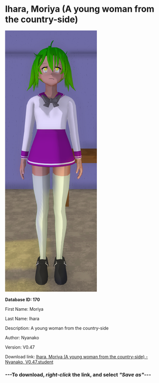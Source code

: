 # Ihara, Moriya (A young woman from the country-side)

<img src="https://raw.githubusercontent.com/Arbiter1223/Daigaku-Gurashi-Custom-Students/master/Students/Files/Ihara%2C%20Moriya%20(A%20young%20woman%20from%20the%20country-side).png" title="Ihara, Moriya (A young woman from the country-side) - Nyanako, V0.47">

**Database ID: 170**

First Name: Moriya

Last Name: Ihara

Description: A young woman from the country-side

Author: Nyanako

Version: V0.47

Download link: <a href="https://raw.githubusercontent.com/Arbiter1223/Daigaku-Gurashi-Custom-Students/master/Students/Files/Ihara%2C%20Moriya%20(A%20young%20woman%20from%20the%20country-side)%20-%20Nyanako%2C%20V0.47.student">Ihara, Moriya (A young woman from the country-side) - Nyanako, V0.47.student</a>

### ---**To download, _right-click_ the link, and select _"Save as"_**---
